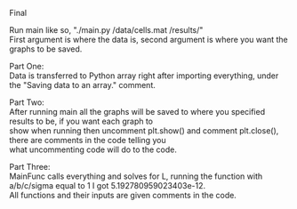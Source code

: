 Final  

Run main like so, "./main.py /data/cells.mat /results/"  
	First argument is where the data is, second argument is where you want the graphs to be saved.  

Part One:  
Data is transferred to Python array right after importing everything, under the "Saving data to an array." comment.  

Part Two:  
After running main all the graphs will be saved to where you specified results to be, if you want each graph to  
show when running then uncomment plt.show() and comment plt.close(), there are comments in the code telling you  
what uncommenting code will do to the code.  

Part Three:  
MainFunc calls everything and solves for L, running the function with a/b/c/sigma equal to 1 I got 5.192780959023403e-12.  
All functions and their inputs are given comments in the code.  


